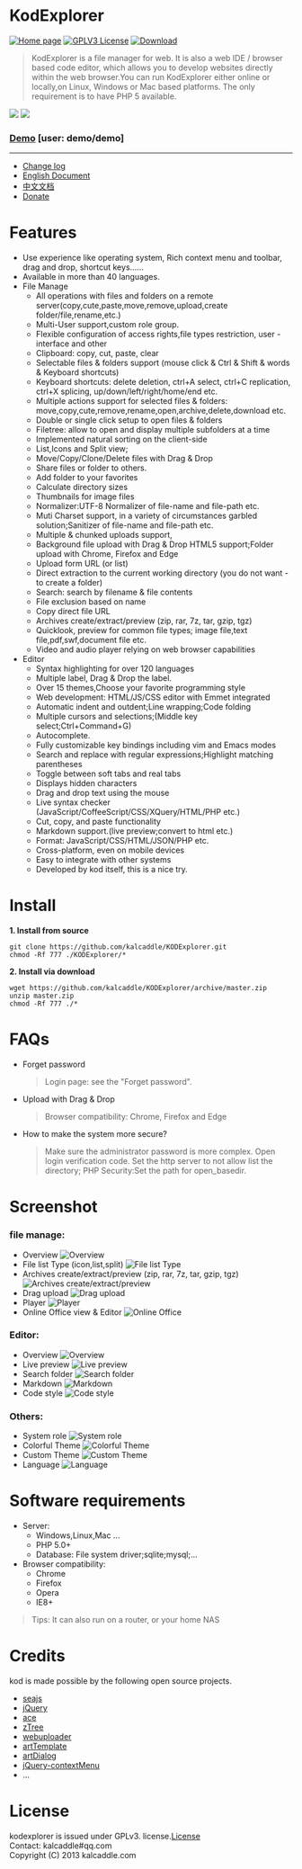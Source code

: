 # KodExplorer

[![Home page](https://img.shields.io/badge/home-page-yellow.svg?style=flat)](http://kalcaddle.com) [![GPLV3 License](https://img.shields.io/badge/Licence-GPLV3-green.svg?style=flat)](http://kalcaddle.com) [![Download](http://kalcaddle.com/tools/version/?analyze/download)](https://github.com/kalcaddle/KODExplorer/archive/master.zip)

> KodExplorer is a file manager for web. It is also a web IDE / browser based code editor, which allows you to develop websites directly within the web browser.You can run KodExplorer either online or locally,on Linux, Windows or Mac based platforms. The only requirement is to have PHP 5 available.

![](https://raw.githubusercontent.com/kalcaddle/static/master/images/kod/common2.png)
![](https://raw.githubusercontent.com/kalcaddle/static/master/images/kod/common3.png)


### [Demo](http://demo.kalcaddle.com/) [user: demo/demo]
-----
- [Change log](./ChangeLog.md)
- [English Document](http://kalcaddle.com#lang=en)
- [中文文档](http://kalcaddle.com/#lang=zh_CN)
- [Donate](https://www.paypal.me/kalcaddle)

# Features
- Use experience like operating system, Rich context menu and toolbar, drag and drop, shortcut keys......
- Available in more than 40 languages.
- File Manage
    - All operations with files and folders on a remote server(copy,cute,paste,move,remove,upload,create folder/file,rename,etc.)
    - Multi-User support,custom role group.
    - Flexible configuration of access rights,file types restriction, user - interface and other
    - Clipboard: copy, cut, paste, clear
    - Selectable files & folders support (mouse click & Ctrl & Shift & words & Keyboard shortcuts)
    - Keyboard shortcuts: delete deletion, ctrl+A select, ctrl+C replication, ctrl+X splicing, up/down/left/right/home/end etc.
    - Multiple actions support for selected files & folders:   move,copy,cute,remove,rename,open,archive,delete,download etc.
    - Double or single click setup to open files & folders
    - Filetree: allow to open and display multiple subfolders at a time
    - Implemented natural sorting on the client-side
    - List,Icons and Split view;
    - Move/Copy/Clone/Delete files with Drag & Drop
    - Share files or folder to others.
    - Add folder to your favorites
    - Calculate directory sizes
    - Thumbnails for image files
    - Normalizer:UTF-8 Normalizer of file-name and file-path etc.
    - Muti Charset support, in a variety of circumstances garbled solution;Sanitizer of file-name and file-path etc.
    - Multiple & chunked uploads support,
    - Background file upload with Drag & Drop HTML5 support;Folder upload with Chrome, Firefox and Edge
    - Upload form URL (or list)
    - Direct extraction to the current working directory (you do not want - to create a folder)
    - Search: search by filename & file contents
    - File exclusion based on name
    - Copy direct file URL
    - Archives create/extract/preview (zip, rar, 7z, tar, gzip, tgz)
    - Quicklook, preview for common file types; image file,text file,pdf,swf,document file etc.
    - Video and audio player relying on web browser capabilities
- Editor
    - Syntax highlighting for over 120 languages
    - Multiple label, Drag & Drop the label.
    - Over 15 themes,Choose your favorite programming style
    - Web development: HTML/JS/CSS editor with Emmet integrated
    - Automatic indent and outdent;Line wrapping;Code folding
    - Multiple cursors and selections;(Middle key select;Ctrl+Command+G)
    - Autocomplete.
    - Fully customizable key bindings including vim and Emacs modes
    - Search and replace with regular expressions;Highlight matching parentheses
    - Toggle between soft tabs and real tabs
    - Displays hidden characters
    - Drag and drop text using the mouse
    - Live syntax checker (JavaScript/CoffeeScript/CSS/XQuery/HTML/PHP etc.)
    - Cut, copy, and paste functionality
    - Markdown support.(live preview;convert to html etc.)
    - Format: JavaScript/CSS/HTML/JSON/PHP etc.
    - Cross-platform, even on mobile devices
    - Easy to integrate with other systems
    - Developed by kod itself, this is a nice try.


# Install

**1. Install from source**
```
git clone https://github.com/kalcaddle/KODExplorer.git
chmod -Rf 777 ./KODExplorer/*
```

**2. Install via download**
```
wget https://github.com/kalcaddle/KODExplorer/archive/master.zip
unzip master.zip
chmod -Rf 777 ./*
```



# FAQs

* Forget password
    > Login page: see the "Forget password".

* Upload with Drag & Drop
    > Browser compatibility: Chrome, Firefox and Edge

* How to make the system more secure?
    > Make sure the administrator password is more complex.
    > Open login verification code.
    > Set the http server to not allow list the directory; 
    > PHP Security:Set the path for open_basedir.

# Screenshot
### file manage:
- Overview
![Overview](https://raw.githubusercontent.com/kalcaddle/static/master/images/kod/file.png)
- File list Type (icon,list,split)
![File list Type](https://raw.githubusercontent.com/kalcaddle/static/master/images/kod/file-resize.png)
- Archives create/extract/preview (zip, rar, 7z, tar, gzip, tgz)
![Archives create/extract/preview](https://raw.githubusercontent.com/kalcaddle/static/master/images/kod/file-unzip.png)
- Drag upload
![Drag upload](https://raw.githubusercontent.com/kalcaddle/static/master/images/kod/file-upload-drag.png)
- Player
![Player](https://raw.githubusercontent.com/kalcaddle/static/master/images/kod/file-player.png)
- Online Office view & Editor
![Online Office](https://raw.githubusercontent.com/kalcaddle/static/master/images/kod/file-open-pptx.png)


### Editor:
- Overview
![Overview](https://raw.githubusercontent.com/kalcaddle/static/master/images/kod/editor.png)
- Live preview
![Live preview](https://raw.githubusercontent.com/kalcaddle/static/master/images/kod/editor-preview.png)
- Search folder
![Search folder](https://raw.githubusercontent.com/kalcaddle/static/master/images/kod/editor-search.png)
- Markdown
![Markdown](https://raw.githubusercontent.com/kalcaddle/static/master/images/kod/file-markdown.png)
- Code style
![Code style](https://raw.githubusercontent.com/kalcaddle/static/master/images/kod/editor-theme.png)


### Others:
- System role
![System role](https://raw.githubusercontent.com/kalcaddle/static/master/images/kod/system-role.png)
- Colorful Theme
![Colorful Theme](https://raw.githubusercontent.com/kalcaddle/static/master/images/kod/system-theme.png)
- Custom Theme 
![Custom Theme](https://raw.githubusercontent.com/kalcaddle/static/master/images/kod/common-alpha.png)
- Language
![Language](https://raw.githubusercontent.com/kalcaddle/static/master/images/kod/language.png)




# Software requirements
- Server:
    - Windows,Linux,Mac ...
    - PHP 5.0+
    - Database: File system driver;sqlite;mysql;...
- Browser compatibility: 
    - Chrome 
    - Firefox
    - Opera
    - IE8+
> Tips: It can also run on a router, or your home NAS


# Credits
kod is made possible by the following open source projects.

* [seajs](https://github.com/seajs/seajs) 
* [jQuery](https://github.com/jquery/jquery)
* [ace](https://github.com/ajaxorg/ace)
* [zTree](https://github.com/zTree/zTree_v3) 
* [webuploader](https://github.com/fex-team/webuploader) 
* [artTemplate](http://aui.github.com/artTemplate/)
* [artDialog](https://github.com/aui/artDialog)
* [jQuery-contextMenu](http://medialize.github.com/jQuery-contextMenu/) 
* ...



# License
kodexplorer is issued under GPLv3.   license.[License](http://kalcaddle.com/tools/licenses/license.txt)  
Contact: kalcaddle#qq.com  
Copyright (C) 2013 kalcaddle.com  

